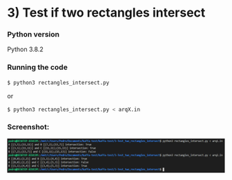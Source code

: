 # 3) Test if two rectangles intersect

### Python version
Python 3.8.2

### Running the code
```sh
$ python3 rectangles_intersect.py
```
or
```sh
$ python3 rectangles_intersect.py < arqX.in
```

### Screenshot:

![Test run of exercise 3](run3.png)